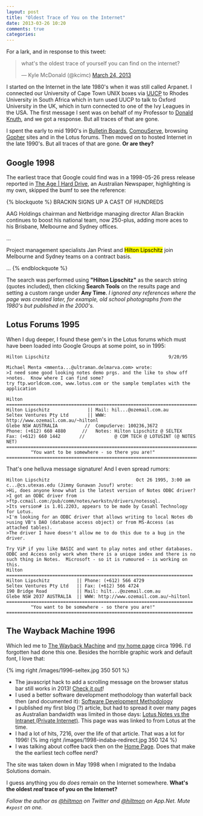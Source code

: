 ```yaml
---
layout: post
title: "Oldest Trace of You on the Internet"
date: 2013-03-26 10:20
comments: true
categories: 
---
```


For a lark, and in response to this tweet:

<blockquote class="twitter-tweet"><p>what's the oldest trace of yourself you can find on the internet?</p>&mdash; Kyle McDonald (@kcimc) <a href="https://twitter.com/kcimc/status/315851225339949056">March 24, 2013</a></blockquote>
<script async src="//platform.twitter.com/widgets.js" charset="utf-8"></script>

I started on the Internet in the late 1980's when it was still called Arpanet. I connected our University of Cape Town UNIX boxes via [UUCP][wikipedia] to Rhodes University in South Africa which in turn used UUCP to talk to Oxford University in the UK, which in turn connected to one of the Ivy Leagues in the USA. The first message I sent was on behalf of my Professor to [Donald Knuth][wikipedia 2], and we got a response. But all traces of that are gone.

I spent the early to mid 1990's in [Bulletin Boards][wikipedia 3], [CompuServe][wikipedia 4], browsing [Gopher][wikipedia 5] sites and in the Lotus forums. Then moved on to hosted Internet in the late 1990's. But all traces of that are gone. **Or are they?**

## Google 1998

The earliest trace that Google could find was in a 1998-05-26 press release reported in [The Age | Hard Drive][internetprovidersqld], an Australian Newspaper, <span class="light">highlighting is my own, skipped the bumf to see the reference</span>:

{% blockquote %}
BRACKIN SIGNS UP A CAST OF HUNDREDS

AAG Holdings chairman and Netbridge managing director Allan Brackin continues to boost his national team, now 250-plus, adding more aces to his Brisbane, Melbourne and Sydney offices.

...

Project management specialists Jan Priest and <mark>Hilton Lipschitz</mark> join Melbourne and Sydney teams on a contract basis.

...
{% endblockquote %}

The search was performed using **"Hilton Lipschitz"** as the search string (quotes included), then clicking **Search Tools** on the results page and setting a custom range under **Any Time**. *I ignored any references where the page was created later, for example, old school photographs from the 1980's but published in the 2000's.*

## Lotus Forums 1995

When I dug deeper, I found these gem's in the Lotus forums which must have been loaded into Google Groups at some point, so in 1995:

```
Hilton Lipschitz 											9/20/95

Michael Menta <mmenta...@ultraman.delmarva.com> wrote:
>I need some good looking notes demo prgs. and the like to show off
>notes.  Know where I can find some?
try ftp.worldcom.com, www.lotus.com or the sample templates with the
application

Hilton
=============================================================================
Hilton Lipschitz              || Mail: hil...@ozemail.com.au
Seltex Ventures Pty Ltd       || WWW: http://www.ozemail.com.au/~hiltonl
Glebe NSW AUSTRALIA          //  CompuServe: 100236,3672
Phone: (+612) 660 4880      //   Notes: Hilton Lipschitz @ SELTEX
Fax: (+612) 660 1442       //           @ COM TECH @ LOTUSINT (@ NOTES NET)
=============================================================================
         "You want to be somewhere - so there you are!"
=============================================================================
```

 <span class="light">That's one helluva message signature!</span> And I even spread rumors:

```		
Hilton Lipschitz  								Oct 26 1995, 3:00 am
c...@cs.utexas.edu (Jimmy Gunawan Jusuf) wrote: 
>Hi, does anyone know what is the latest version of Notes ODBC driver? 
>I got an ODBC driver from 
>ftp.ccmail.com:/pub/comm/notes/workstn/drivers/notessql. 
>Its version# is 1.01.2203, appears to be made by Casahl Technology for Lotus. 
>I'm looking for an ODBC driver that allows writing to local Notes db 
>using VB's DAO (database access object) or from MS-Access (as attached tables). 
>The driver I have doesn't allow me to do this due to a bug in the driver. 

Try ViP if you like BASIC and want to play notes and other databases. 
ODBC and Access only work when there is a unique index and there is no 
such thing in Notes.  Microsoft - so it is rumoured - is working on 
this. 
Hilton 
===================================================================== 
Hilton Lipschitz          || Phone: (+612) 566 4729 
Seltex Ventures Pty Ltd   || Fax: (+612) 566 4724 
190 Bridge Road           || Mail: hilt...@ozemail.com.au 
Glebe NSW 2037 AUSTRALIA  || WWW: http://www.ozemail.com.au/~hiltonl 
===================================================================== 
         "You want to be somewhere - so there you are!" 
===================================================================== 
```

## The Wayback Machine 1996

Which led me to [The Wayback Machine](http://archive.org/web/web.php) and [my home page](http://web.archive.org/web/19961226071414/http://www.ozemail.com.au/~hiltonl/index.html) circa 1996. I'd forgotten had done this one. Besides the horrible graphic work and default font, I love that:

{% img right /images/1996-seltex.jpg 350 501 %}

* The javascript hack to add a scrolling message on the browser status bar still works in 2013! [Check it out](http://web.archive.org/web/19961226071414/http://www.ozemail.com.au/~hiltonl/index.html)!
* I used a better software development methodology than waterfall back then (and documented it): [Software Development Methodology](http://web.archive.org/web/19961222092338/http://www.ozemail.com.au/~hiltonl/softdevm/index.htm)
* I published my first blog <span class="light">(?)</span> article, but had to spread it over many pages as Australian bandwidth was limited in those days: [Lotus Notes vs the Intranet (Private Internet)](http://web.archive.org/web/19961222092129/http://www.ozemail.com.au/~hiltonl/notevnet.htm). This page was was linked to from Lotus at the time.
* I had a lot of hits, 7216, over the life of that article. That was a lot for 1996!
{% img right  /images/1998-indaba-redirect.jpg 350 124 %}
* I was talking about coffee back then on the [Home Page](http://web.archive.org/web/19961226071414/http://www.ozemail.com.au/~hiltonl/index.html). Does that make the the earliest tech coffee nerd?

The site was taken down in May 1998 when I migrated to the Indaba Solutions domain.

I guess anything you do *does* remain on the Internet somewhere.  **What's the oldest *real* trace of you on the Internet?**

*Follow the author as [@hiltmon][twitter] on Twitter and [@hiltmon][app] on App.Net. Mute `#xpost` on one.*

[app]: http://alpha.app.net/hiltmon
[internetprovidersqld]: http://www.internetprovidersqld.com.au/news/1998/5/26/hard-drive/
[twitter]: http://twitter.com/hiltmon
[wikipedia]: http://en.wikipedia.org/wiki/UUCP
[wikipedia 2]: http://en.wikipedia.org/wiki/Donald_Knuth
[wikipedia 3]: http://en.wikipedia.org/wiki/Bulletin_board_system
[wikipedia 4]: http://en.wikipedia.org/wiki/CompuServe
[wikipedia 5]: http://en.wikipedia.org/wiki/Gopher_(protocol)